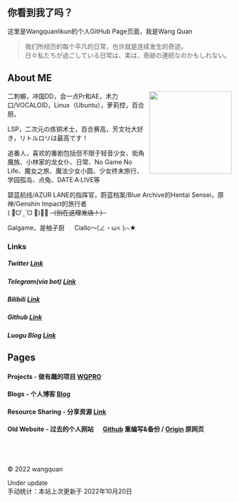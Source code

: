 ## **你看到我了吗？**

这里是Wangquanlikun的个人GitHub Page页面，我是Wang Quan

>我们所经历的每个平凡的日常，也许就是连续发生的奇迹。  
>日々私たちが過ごしている日常は、実は、奇跡の連続なのかもしれない。  

## About ME
<img align="right" width="185" src="https://github.com/wangquanlikun/wangquanlikun.github.io/blob/main/IMAGES/89442370_p0_patch.jpg?raw=true">

二刺螈，冲国DD，会一点Pr和AE，术力口/VOCALOID，Linux（Ubuntu），萝莉控，百合厨。  

LSP，二次元の炼铜术士，百合赛高，芳文社大好き，リトルロリは最高です！  

追番人，喜欢的番剧包括但不限于轻音少女、街角魔族、小林家的龙女仆、日常、No Game No Life、魔女之旅、魔法少女小圆、少女终末旅行、学园孤岛、点兔、DATE·A·LIVE等  

碧蓝航线/AZUR LANE的指挥官，蔚蓝档案/Blue Archive的Hentai Sensei，原神/Genshin Impact的旅行者  
( 🎀ᗜ`˰´ᗜ 🌸)💈❌ ~~（别在这理发店！）~~  

Galgame，是柚子厨 &emsp; 
Ciallo～(∠・ω< )⌒★  

### Links
##### **Twitter** [Link](https://twitter.com/wangquanlikun)   
##### **Telegram(via bot)** [Link](https://t.me/ddbot_wangquan_bot)   
##### **Bilibili** [Link](https://space.bilibili.com/346699824)   
##### **Github** [Link](https://github.com/wangquanlikun)   
##### **Luogu Blog** [Link](https://www.luogu.com.cn/blog/wangquanlikun/#)   

## Pages

#### **Projects** - 做有趣的项目 [WQPRO](https://wangquanlikun.github.io/PROJECTS)  
#### **Blogs** - 个人博客 [Blog](https://wangquanlikun.github.io/BLOG)  
#### **Resource Sharing** - 分享资源 [Link](https://wangquanlikun.github.io/RESOURCE_SHARE)   
#### **Old Website** - 过去的个人网站 &emsp; [Github](https://wangquanlikun.github.io/OLD) 重编写&备份 / [Origin](https://wangquankun.zyrosite.com/) 原网页  

## &emsp;   

© 2022 wangquan  


Under update  
手动统计：本站上次更新于 2022年10月20日
